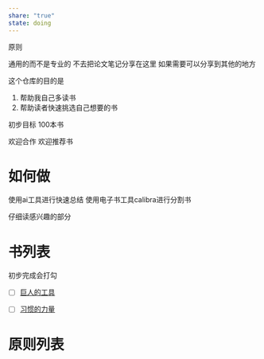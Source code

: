 ```yaml
---
share: "true"
state: doing
---
```


原则

通用的而不是专业的
不去把论文笔记分享在这里
如果需要可以分享到其他的地方

这个仓库的目的是
1. 帮助我自己多读书
2. 帮助读者快速挑选自己想要的书


初步目标 100本书


欢迎合作
欢迎推荐书


# 如何做

使用ai工具进行快速总结
使用电子书工具calibra进行分割书

仔细读感兴趣的部分



# 书列表

初步完成会打勾

 - [ ] [巨人的工具](books/%E5%B7%A8%E4%BA%BA%E7%9A%84%E5%B7%A5%E5%85%B7.md)
 - [ ] [习惯的力量](%E4%B9%A0%E6%83%AF%E7%9A%84%E5%8A%9B%E9%87%8F.md)


# 原则列表
